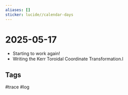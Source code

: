 ```yaml
---
aliases: []
sticker: lucide//calendar-days
---
```

# 2025-05-17
- Starting to work again!
- Writing the Kerr Toroidal Coordinate Transformation.l

## Tags
#trace #log

